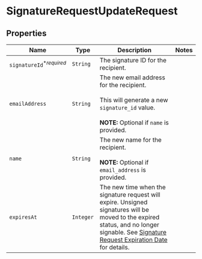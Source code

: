 

# SignatureRequestUpdateRequest



## Properties

| Name | Type | Description | Notes |
|------------ | ------------- | ------------- | -------------|
| `signatureId`<sup>*_required_</sup> | ```String``` |  The signature ID for the recipient.  |  |
| `emailAddress` | ```String``` |  The new email address for the recipient.<br><br>This will generate a new `signature_id` value.<br><br>**NOTE:** Optional if `name` is provided.  |  |
| `name` | ```String``` |  The new name for the recipient.<br><br>**NOTE:** Optional if `email_address` is provided.  |  |
| `expiresAt` | ```Integer``` |  The new time when the signature request will expire. Unsigned signatures will be moved to the expired status, and no longer signable. See [Signature Request Expiration Date](https://developers.hellosign.com/docs/signature-request/expiration/) for details.  |  |



